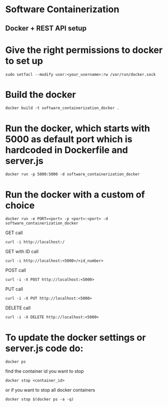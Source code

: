 # Software Containerization

## Docker + REST API setup

# Give the right permissions to docker to set up
```sudo setfacl --modify user:<your_username>:rw /var/run/docker.sock```

# Build the docker
```docker build -t software_containerization_docker .```

# Run the docker, which starts with 5000 as default port which is hardcoded in Dockerfile and server.js
```docker run -p 5000:5000 -d software_containerization_docker```

# Run the docker with a custom <port> of choice 
```docker run -e PORT=<port> -p <port>:<port> -d software_containerization_docker```

GET call

```curl -i http://localhost:/```

GET with ID call 

```curl -i http://localhost:<5000>/<id_number>```

POST call

```curl -i -X POST http://localhost:<5000>```

PUT call

```curl -i -X PUT http://localhost:<5000>```

DELETE call

```curl -i -X DELETE http://localhost:<5000>```

# To update the docker settings or server.js code do:

```docker ps```

find the container id you want to stop

```docker stop <container_id>```

or if you want to stop all docker containers

```docker stop $(docker ps -a -q)```
